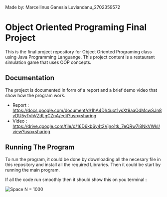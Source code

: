 Made by: Marcellinus Ganesia Luviandanu_2702359572

# Object Oriented Programing Final Project

This is the final project repository for Object Oriented Programing class using Java Programming Languange. This project content is a restaurant simulation game that uses OOP concepts.

## Documentation

The project is documented in form of a report and a brief demo video that show how the program work.

- Report : https://docs.google.com/document/d/1hA4Dh4uot1ysXt9aaOdMcwSJn8yDU5yTvhVZdLgCZnA/edit?usp=sharing
- Video : https://drive.google.com/file/d/16D6kb6y4t2Vjno1tk_7eQRw7l8NkVWkl/view?usp=sharing


## Running The Program

To run the program, it could be done by downloading all the necesary file in this repository and install all the required Libraries. Then it could be start by running the main program.

If all the code run smoothly then it should show this on you terminal :

![Space N = 1000](default_run/main.png)
